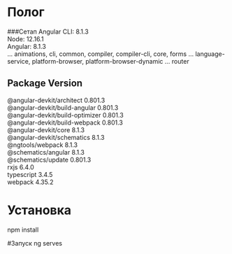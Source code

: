 # Полог

###Сетап
Angular CLI: 8.1.3  
Node: 12.16.1    
Angular: 8.1.3  
... animations, cli, common, compiler, compiler-cli, core, forms
... language-service, platform-browser, platform-browser-dynamic
... router

Package                           Version
-----------------------------------------------------------
@angular-devkit/architect         0.801.3  
@angular-devkit/build-angular     0.801.3  
@angular-devkit/build-optimizer   0.801.3  
@angular-devkit/build-webpack     0.801.3  
@angular-devkit/core              8.1.3  
@angular-devkit/schematics        8.1.3  
@ngtools/webpack                  8.1.3  
@schematics/angular               8.1.3  
@schematics/update                0.801.3  
rxjs                              6.4.0  
typescript                        3.4.5  
webpack                           4.35.2  

# Установка

npm install

#Запуск
ng serves
